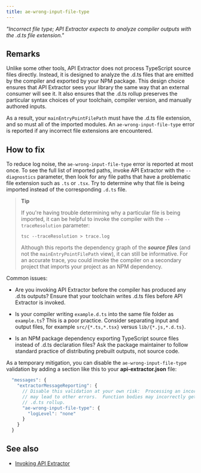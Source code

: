 ```yaml
---
title: ae-wrong-input-file-type
---
```


_"Incorrect file type; API Extractor expects to analyze compiler outputs with the .d.ts file extension."_

## Remarks

Unlike some other tools, API Extractor does not process TypeScript source files directly. Instead, it is
designed to analyze the .d.ts files that are emitted by the compiler and exported by your NPM package.
This design choice ensures that API Extractor sees your library the same way that an external consumer
will see it. It also ensures that the .d.ts rollup preserves the particular syntax choices of
your toolchain, compiler version, and manually authored inputs.

As a result, your `mainEntryPointFilePath` must have the .d.ts file extension, and so must all of
the imported modules. An `ae-wrong-input-file-type` error is reported if any incorrect file extensions
are encountered.

## How to fix

To reduce log noise, the `ae-wrong-input-file-type` error is reported at most once. To see the full list
of imported paths, invoke API Extractor with the `--diagnostics` parameter, then look for any file paths
that have a problematic file extension such as `.ts` or `.tsx`. Try to determine why that file is being
imported instead of the corresponding `.d.ts` file.

> **Tip**
>
> If you're having trouble determining why a particular file is being imported, it can be helpful
> to invoke the compiler with the `--traceResolution` parameter:
>
> ```shell
> tsc --traceResolution > trace.log
> ```
>
> Although this reports the dependency graph of the **_source files_** (and not the `mainEntryPointFilePath`
> view), it can still be informative. For an accurate trace, you could invoke the compiler on
> a secondary project that imports your project as an NPM dependency.

Common issues:

- Are you invoking API Extractor before the compiler has produced any .d.ts outputs?
  Ensure that your toolchain writes .d.ts files before API Extractor is invoked.

- Is your compiler writing `example.d.ts` into the same file folder as `example.ts`? This is a poor practice.
  Consider separating input and output files, for example `src/{*.ts,*.tsx}` versus `lib/{*.js,*.d.ts}`.

- Is an NPM package dependency exporting TypeScript source files instead of .d.ts declaration files?
  Ask the package maintainer to follow standard practice of distributing prebuilt outputs,
  not source code.

As a temporary mitigation, you can disable the `ae-wrong-input-file-type` validation by adding a section
like this to your **api-extractor.json** file:

```js
  "messages": {
    "extractorMessageReporting": {
      // Disable this validation at your own risk:  Processing an incorrect file type
      // may lead to other errors.  Function bodies may incorrectly get emitted in the
      // .d.ts rollup.
      "ae-wrong-input-file-type": {
        "logLevel": "none"
      }
    }
  }
```

## See also

- [Invoking API Extractor](../setup/invoking.md)
